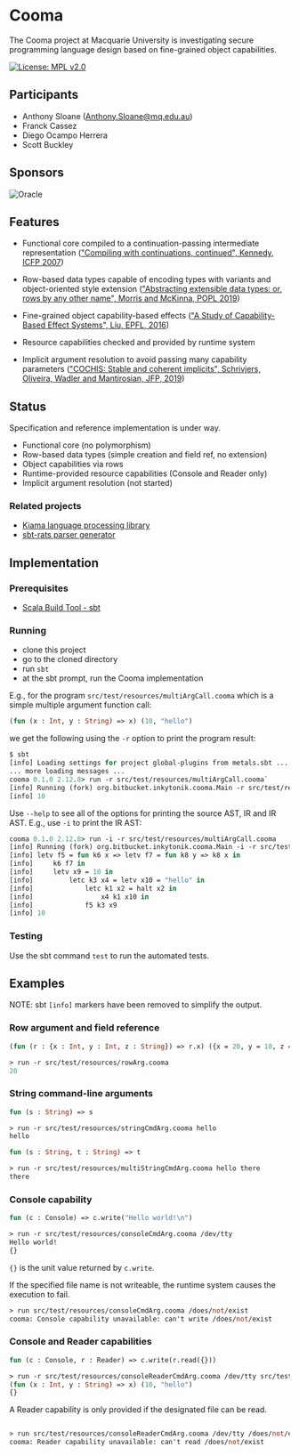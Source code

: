 # Cooma

The Cooma project at Macquarie University is investigating secure programming language design based on fine-grained object capabilities.

[![License: MPL v2.0](https://img.shields.io/badge/License-MPL%20v2-blue.svg)](http://mozilla.org/MPL/2.0/)

## Participants

* Anthony Sloane (Anthony.Sloane@mq.edu.au)
* Franck Cassez
* Diego Ocampo Herrera
* Scott Buckley

## Sponsors

![Oracle](https://plvmq.bitbucket.io/SAPLING/images/Oracle%20Red%20Badge.png)

## Features

* Functional core compiled to a continuation-passing intermediate representation (["Compiling with continuations, continued", Kennedy, ICFP 2007](https://doi.org/10.1145/1291151.1291179))

* Row-based data types capable of encoding types with variants and object-oriented style extension (["Abstracting extensible data types: or, rows by any other name", Morris and McKinna, POPL 2019](https://doi.org/10.1145/3290325))

* Fine-grained object capability-based effects (["A Study of Capability-Based Effect Systems", Liu, EPFL, 2016](https://github.com/liufengyun/stoic))

* Resource capabilities checked and provided by runtime system

* Implicit argument resolution to avoid passing many capability parameters (["COCHIS: Stable and coherent implicits", Schrivjers, Oliveira, Wadler and Mantirosian, JFP, 2019](http://dx.doi.org/10.1017/s0956796818000242))

## Status

Specification and reference implementation is under way.

* Functional core (no polymorphism)
* Row-based data types (simple creation and field ref, no extension)
* Object capabilities via rows
* Runtime-provided resource capabilities (Console and Reader only)
* Implicit argument resolution (not started)

### Related projects

* [Kiama language processing library](https://bitbucket.org/inkytonik/kiama)
* [sbt-rats parser generator](https://bitbucket.org/inkytonik/sbt-rats)

## Implementation

### Prerequisites

* [Scala Build Tool - sbt](https://www.scala-sbt.org)

### Running

* clone this project
* go to the cloned directory
* run `sbt`
* at the sbt prompt, run the Cooma implementation

E.g., for the program `src/test/resources/multiArgCall.cooma` which is a simple multiple argument function call:

```ml
(fun (x : Int, y : String) => x) (10, "hello")
```

we get the following using the `-r` option to print the program result:

```ml
$ sbt
[info] Loading settings for project global-plugins from metals.sbt ...
... more loading messages ...
cooma 0.1.0 2.12.8> run -r src/test/resources/multiArgCall.cooma`
[info] Running (fork) org.bitbucket.inkytonik.cooma.Main -r src/test/resources/multiArgCall.cooma
[info] 10
```

Use `--help` to see all of the options for printing the source AST, IR and IR AST. E.g., use `-i` to print the IR AST:

```ml
cooma 0.1.0 2.12.8> run -i -r src/test/resources/multiArgCall.cooma
[info] Running (fork) org.bitbucket.inkytonik.cooma.Main -i -r src/test/resources/multiArgCall.cooma
[info] letv f5 = fun k6 x => letv f7 = fun k8 y => k8 x in
[info]     k6 f7 in
[info]     letv x9 = 10 in
[info]         letc k3 x4 = letv x10 = "hello" in
[info]             letc k1 x2 = halt x2 in
[info]                 x4 k1 x10 in
[info]             f5 k3 x9
[info] 10
```

### Testing

Use the sbt command `test` to run the automated tests.

## Examples

NOTE: sbt `[info]` markers have been removed to simplify the output.

### Row argument and field reference

```ml
(fun (r : {x : Int, y : Int, z : String}) => r.x) ({x = 20, y = 10, z = "Hi"})

> run -r src/test/resources/rowArg.cooma
20
```

### String command-line arguments

```ml
fun (s : String) => s

> run -r src/test/resources/stringCmdArg.cooma hello
hello

fun (s : String, t : String) => t

> run -r src/test/resources/multiStringCmdArg.cooma hello there
there
```

### Console capability

```ml
fun (c : Console) => c.write("Hello world!\n")

> run -r src/test/resources/consoleCmdArg.cooma /dev/tty
Hello world!
{}
```

`{}` is the unit value returned by `c.write`.

If the specified file name is not writeable, the runtime system causes the execution to fail.

```ml
> run src/test/resources/consoleCmdArg.cooma /does/not/exist
cooma: Console capability unavailable: can't write /does/not/exist
```

### Console and Reader capabilities

```ml
fun (c : Console, r : Reader) => c.write(r.read({}))

> run -r src/test/resources/consoleReaderCmdArg.cooma /dev/tty src/test/resources/multiArgCall.cooma
(fun (x : Int, y : String) => x) (10, "hello")
{}
```

A Reader capability is only provided if the designated file can be read.

```ml

> run src/test/resources/consoleReaderCmdArg.cooma /dev/tty /does/not/exist
cooma: Reader capability unavailable: can't read /does/not/exist
```
